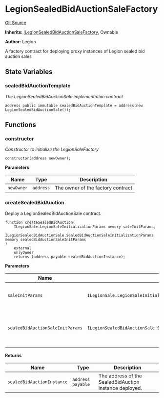 # LegionSealedBidAuctionSaleFactory
[Git Source](https://github.com/Legion-Team/evm-contracts/blob/eacaebdc1fce4e197305af05084de59f36b83e3e/src/factories/LegionSealedBidAuctionSaleFactory.sol)

**Inherits:**
[ILegionSealedBidAuctionSaleFactory](/src/interfaces/factories/ILegionSealedBidAuctionSaleFactory.sol/interface.ILegionSealedBidAuctionSaleFactory.md), Ownable

**Author:**
Legion

A factory contract for deploying proxy instances of Legion sealed bid auction sales


## State Variables
### sealedBidAuctionTemplate
*The LegionSealedBidAuctionSale implementation contract*


```solidity
address public immutable sealedBidAuctionTemplate = address(new LegionSealedBidAuctionSale());
```


## Functions
### constructor

*Constructor to initialize the LegionSaleFactory*


```solidity
constructor(address newOwner);
```
**Parameters**

|Name|Type|Description|
|----|----|-----------|
|`newOwner`|`address`|The owner of the factory contract|


### createSealedBidAuction

Deploy a LegionSealedBidAuctionSale contract.


```solidity
function createSealedBidAuction(
    ILegionSale.LegionSaleInitializationParams memory saleInitParams,
    ILegionSealedBidAuctionSale.SealedBidAuctionSaleInitializationParams memory sealedBidAuctionSaleInitParams
)
    external
    onlyOwner
    returns (address payable sealedBidAuctionInstance);
```
**Parameters**

|Name|Type|Description|
|----|----|-----------|
|`saleInitParams`|`ILegionSale.LegionSaleInitializationParams`|The Legion sale initialization parameters.|
|`sealedBidAuctionSaleInitParams`|`ILegionSealedBidAuctionSale.SealedBidAuctionSaleInitializationParams`|The sealed bid auction sale specific initialization parameters.|

**Returns**

|Name|Type|Description|
|----|----|-----------|
|`sealedBidAuctionInstance`|`address payable`|The address of the SealedBidAuction instance deployed.|


